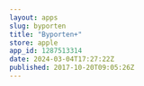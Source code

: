 ```yaml
---
layout: apps
slug: byporten
title: "Byporten+"
store: apple
app_id: 1287513314
date: 2024-03-04T17:27:22Z
published: 2017-10-20T09:05:26Z
---
```

